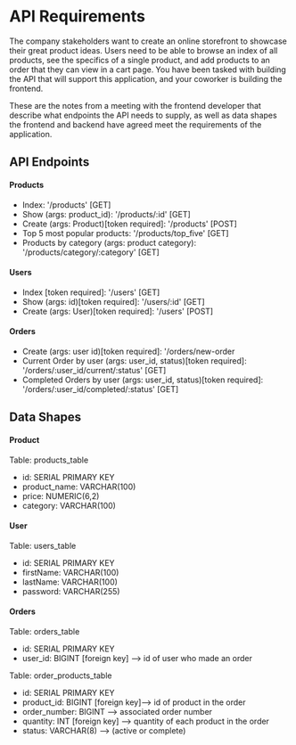 # API Requirements
The company stakeholders want to create an online storefront to showcase their great product ideas. Users need to be able to browse an index of all products, see the specifics of a single product, and add products to an order that they can view in a cart page. You have been tasked with building the API that will support this application, and your coworker is building the frontend.

These are the notes from a meeting with the frontend developer that describe what endpoints the API needs to supply, as well as data shapes the frontend and backend have agreed meet the requirements of the application. 

## API Endpoints
#### Products
- Index: '/products' [GET]
- Show (args: product_id): '/products/:id' [GET]
- Create (args: Product)[token required]: '/products' [POST]
- Top 5 most popular products: '/products/top_five' [GET] 
- Products by category (args: product category): '/products/category/:category' [GET]

#### Users
- Index [token required]: '/users' [GET]
- Show (args: id)[token required]: '/users/:id' [GET]
- Create (args: User)[token required]: '/users' [POST]

#### Orders
- Create (args: user id)[token required]: '/orders/new-order
- Current Order by user (args: user_id, status)[token required]: '/orders/:user_id/current/:status' [GET]
- Completed Orders by user (args: user_id, status)[token required]: '/orders/:user_id/completed/:status' [GET]

## Data Shapes
#### Product
Table: products_table
-  id: SERIAL PRIMARY KEY
- product_name: VARCHAR(100)
- price: NUMERIC(6,2)
- category: VARCHAR(100)

#### User
Table: users_table
- id: SERIAL PRIMARY KEY
- firstName: VARCHAR(100)
- lastName: VARCHAR(100) 
- password: VARCHAR(255) 

#### Orders
Table: orders_table
- id: SERIAL PRIMARY KEY
- user_id: BIGINT [foreign key] --> id of user who made an order

Table: order_products_table
- id: SERIAL PRIMARY KEY
- product_id: BIGINT [foreign key]--> id of product in the order
- order_number: BIGINT --> associated order number
- quantity: INT [foreign key] --> quantity of each product in the order
- status: VARCHAR(8) --> (active or complete)



